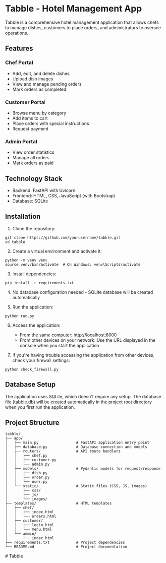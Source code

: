 # Tabble - Hotel Management App

Tabble is a comprehensive hotel management application that allows chefs to manage dishes, customers to place orders, and administrators to oversee operations.

## Features

### Chef Portal
- Add, edit, and delete dishes
- Upload dish images
- View and manage pending orders
- Mark orders as completed

### Customer Portal
- Browse menu by category
- Add items to cart
- Place orders with special instructions
- Request payment

### Admin Portal
- View order statistics
- Manage all orders
- Mark orders as paid

## Technology Stack

- Backend: FastAPI with Uvicorn
- Frontend: HTML, CSS, JavaScript (with Bootstrap)
- Database: SQLite

## Installation

1. Clone the repository:
```
git clone https://github.com/yourusername/tabble.git
cd tabble
```

2. Create a virtual environment and activate it:
```
python -m venv venv
source venv/bin/activate  # On Windows: venv\Scripts\activate
```

3. Install dependencies:
```
pip install -r requirements.txt
```

4. No database configuration needed - SQLite database will be created automatically

5. Run the application:
```
python run.py
```

6. Access the application:
   - From the same computer: http://localhost:8000
   - From other devices on your network: Use the URL displayed in the console when you start the application

7. If you're having trouble accessing the application from other devices, check your firewall settings:
```
python check_firewall.py
```

## Database Setup

The application uses SQLite, which doesn't require any setup. The database file (tabble.db) will be created automatically in the project root directory when you first run the application.

## Project Structure

```
tabble/
├── app/
│   ├── main.py                 # FastAPI application entry point
│   ├── database.py             # Database connection and models
│   ├── routers/                # API route handlers
│   │   ├── chef.py
│   │   ├── customer.py
│   │   └── admin.py
│   ├── models/                 # Pydantic models for request/response
│   │   ├── dish.py
│   │   ├── order.py
│   │   └── user.py
│   └── static/                 # Static files (CSS, JS, images)
│       ├── css/
│       ├── js/
│       └── images/
├── templates/                  # HTML templates
│   ├── chef/
│   │   ├── index.html
│   │   └── orders.html
│   ├── customer/
│   │   ├── login.html
│   │   └── menu.html
│   └── admin/
│       └── index.html
├── requirements.txt            # Project dependencies
└── README.md                   # Project documentation
```
#   T a b b l e  
 